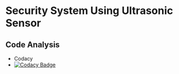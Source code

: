 # Security System Using Ultrasonic Sensor 


## Code Analysis
* Codacy
* [![Codacy Badge](https://app.codacy.com/project/badge/Grade/b347b573cc6e431bbd7a2f2b4e9b15e1)](https://www.codacy.com/gh/Ambikass/M2-EmbSys/dashboard?utm_source=github.com&amp;utm_medium=referral&amp;utm_content=Ambikass/M2-EmbSys&amp;utm_campaign=Badge_Grade)

